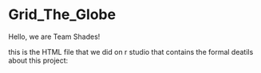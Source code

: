 # Grid_The_Globe

Hello, we are Team Shades!

this is the HTML file that we did on r studio that contains the formal deatils about this project:
